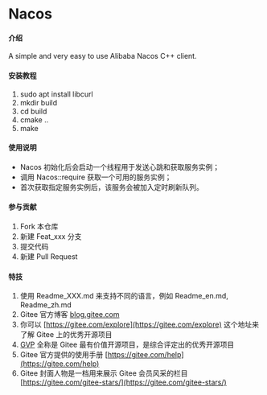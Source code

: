 # Nacos

#### 介绍
A simple and very easy to use Alibaba Nacos C++ client.

#### 安装教程

1.  sudo apt install libcurl
2.  mkdir build
3.  cd build
4.  cmake ..
5.  make

#### 使用说明

- Nacos 初始化后会启动一个线程用于发送心跳和获取服务实例；
- 调用 Nacos::require 获取一个可用的服务实例；
- 首次获取指定服务实例后，该服务会被加入定时刷新队列。

#### 参与贡献

1.  Fork 本仓库
2.  新建 Feat_xxx 分支
3.  提交代码
4.  新建 Pull Request


#### 特技

1.  使用 Readme\_XXX.md 来支持不同的语言，例如 Readme\_en.md, Readme\_zh.md
2.  Gitee 官方博客 [blog.gitee.com](https://blog.gitee.com)
3.  你可以 [https://gitee.com/explore](https://gitee.com/explore) 这个地址来了解 Gitee 上的优秀开源项目
4.  [GVP](https://gitee.com/gvp) 全称是 Gitee 最有价值开源项目，是综合评定出的优秀开源项目
5.  Gitee 官方提供的使用手册 [https://gitee.com/help](https://gitee.com/help)
6.  Gitee 封面人物是一档用来展示 Gitee 会员风采的栏目 [https://gitee.com/gitee-stars/](https://gitee.com/gitee-stars/)
